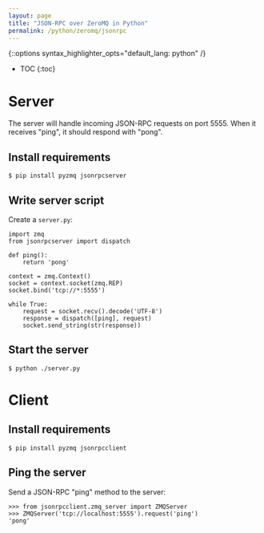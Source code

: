 ```yaml
---
layout: page
title: "JSON-RPC over ZeroMQ in Python"
permalink: /python/zeromq/jsonrpc
---
```

{::options syntax_highlighter_opts="default_lang: python" /}

* TOC
{:toc}

Server
======

The server will handle incoming JSON-RPC requests on port 5555.
When it receives "ping", it should respond with "pong".

Install requirements
--------------------

``` shell
$ pip install pyzmq jsonrpcserver
```

Write server script
-------------------

Create a `server.py`:

    import zmq
    from jsonrpcserver import dispatch

    def ping():
        return 'pong'

    context = zmq.Context()
    socket = context.socket(zmq.REP)
    socket.bind('tcp://*:5555')

    while True:
        request = socket.recv().decode('UTF-8')
        response = dispatch([ping], request)
        socket.send_string(str(response))

Start the server
----------------

``` shell
$ python ./server.py
```

Client
======

Install requirements
--------------------

``` shell
$ pip install pyzmq jsonrpcclient
```

Ping the server
---------------

Send a JSON-RPC "ping" method to the server:

    >>> from jsonrpcclient.zmq_server import ZMQServer
    >>> ZMQServer('tcp://localhost:5555').request('ping')
    'pong'
